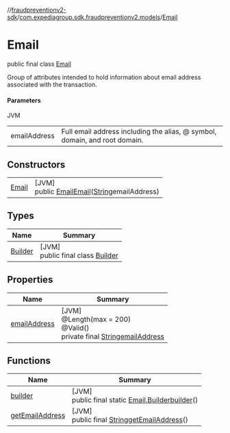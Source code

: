 //[fraudpreventionv2-sdk](../../../index.md)/[com.expediagroup.sdk.fraudpreventionv2.models](../index.md)/[Email](index.md)

# Email

public final class [Email](index.md)

Group of attributes intended to hold information about email address associated with the transaction.

#### Parameters

JVM

| | |
|---|---|
| emailAddress | Full email address including the alias, @ symbol, domain, and root domain. |

## Constructors

| | |
|---|---|
| [Email](-email.md) | [JVM]<br>public [Email](index.md)[Email](-email.md)([String](https://docs.oracle.com/javase/8/docs/api/java/lang/String.html)emailAddress) |

## Types

| Name | Summary |
|---|---|
| [Builder](-builder/index.md) | [JVM]<br>public final class [Builder](-builder/index.md) |

## Properties

| Name | Summary |
|---|---|
| [emailAddress](index.md#-303525931%2FProperties%2F-173342751) | [JVM]<br>@Length(max = 200)<br>@Valid()<br>private final [String](https://docs.oracle.com/javase/8/docs/api/java/lang/String.html)[emailAddress](index.md#-303525931%2FProperties%2F-173342751) |

## Functions

| Name | Summary |
|---|---|
| [builder](builder.md) | [JVM]<br>public final static [Email.Builder](-builder/index.md)[builder](builder.md)() |
| [getEmailAddress](get-email-address.md) | [JVM]<br>public final [String](https://docs.oracle.com/javase/8/docs/api/java/lang/String.html)[getEmailAddress](get-email-address.md)() |
